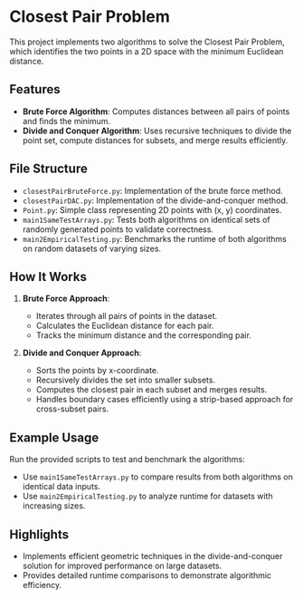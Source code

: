 # Closest Pair Problem

This project implements two algorithms to solve the Closest Pair Problem, which identifies the two points in a 2D space with the minimum Euclidean distance.

## Features
- **Brute Force Algorithm**: Computes distances between all pairs of points and finds the minimum.
- **Divide and Conquer Algorithm**: Uses recursive techniques to divide the point set, compute distances for subsets, and merge results efficiently.

## File Structure
- `closestPairBruteForce.py`: Implementation of the brute force method.
- `closestPairDAC.py`: Implementation of the divide-and-conquer method.
- `Point.py`: Simple class representing 2D points with (x, y) coordinates.
- `main1SameTestArrays.py`: Tests both algorithms on identical sets of randomly generated points to validate correctness.
- `main2EmpiricalTesting.py`: Benchmarks the runtime of both algorithms on random datasets of varying sizes.

## How It Works
1. **Brute Force Approach**:
   - Iterates through all pairs of points in the dataset.
   - Calculates the Euclidean distance for each pair.
   - Tracks the minimum distance and the corresponding pair.

2. **Divide and Conquer Approach**:
   - Sorts the points by x-coordinate.
   - Recursively divides the set into smaller subsets.
   - Computes the closest pair in each subset and merges results.
   - Handles boundary cases efficiently using a strip-based approach for cross-subset pairs.

## Example Usage
Run the provided scripts to test and benchmark the algorithms:
- Use `main1SameTestArrays.py` to compare results from both algorithms on identical data inputs.
- Use `main2EmpiricalTesting.py` to analyze runtime for datasets with increasing sizes.

## Highlights
- Implements efficient geometric techniques in the divide-and-conquer solution for improved performance on large datasets.
- Provides detailed runtime comparisons to demonstrate algorithmic efficiency.
